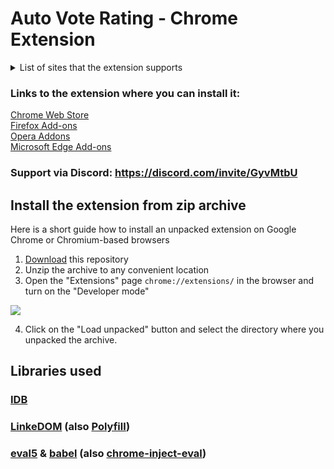 # Auto Vote Rating - Chrome Extension
<details>
<summary>List of sites that the extension supports</summary>
<a href="http://topcraft.ru/">topcraft.ru</a>  
<a href="https://mctop.su/">mctop.su</a>  
<a href="http://mcrate.su/">mcrate.su</a>  
<a href="http://minecraftrating.ru/">minecraftrating.ru</a>  
<a href="http://monitoringminecraft.ru/">monitoringminecraft.ru</a>  
<a href="https://ionmc.top/">ionmc.top</a>  
<a href="https://minecraftservers.org/">minecraftservers.org</a>  
<a href="https://serveur-prive.net/minecraft">serveur-prive.net</a>  
<a href="https://www.planetminecraft.com/">planetminecraft.com</a>  
<a href="https://topg.org/minecraft">topg.org</a>  
<a href="https://minecraft-mp.com/">minecraft-mp.com</a>  
<a href="http://minecraft-server-list.com/">minecraft-server-list.com</a>  
<a href="https://www.serverpact.com/">serverpact.com</a>  
<a href="https://www.minecraftiplist.com/">minecraftiplist.com</a>  
<a href="https://topminecraftservers.org/">topminecraftservers.org</a>  
<a href="http://minecraftservers.biz/">minecraftservers.biz</a>  
<a href="https://hotmc.ru/">hotmc.ru</a>  
<a href="https://minecraft-server.net/">minecraft-server.net</a>  
<a href="https://top-games.net/">top-games.net или top-serveurs.net</a>  
<a href="https://tmonitoring.com/">tmonitoring.com</a>  
<a href="https://top.gg/">top.gg</a>  
<a href="https://discordbotlist.com/">discordbotlist.com</a>  
<a href="https://discords.com/">discords.com</a>  
<a href="https://mmotop.ru/">mmotop.ru</a>  
<a href="https://mc-servers.com/">mc-servers.com</a>  
<a href="https://minecraftlist.org/">minecraftlist.org</a>  
<a href="https://www.minecraft-index.com/">minecraft-index.com</a>  
<a href="https://serverlist101.com/">serverlist101.com</a>  
<a href="https://mcserver-list.eu/">mcserver-list.eu</a>  
<a href="https://craftlist.org/">craftlist.org</a>  
<a href="https://czech-craft.eu/">czech-craft.eu</a>  
<a href="https://minecraft.buzz/">minecraft.buzz</a>  
<a href="https://minecraftservery.eu/">minecraftservery.eu</a>  
<a href="https://www.rpg-paradize.com/">rpg-paradize.com</a>  
<a href="https://www.minecraft-serverlist.net/">minecraft-serverlist.net</a>  
<a href="https://minecraft-server.eu/">minecraft-server.eu</a>  
<a href="https://www.minecraftkrant.nl/">minecraftkrant.nl</a>  
<a href="https://www.trackyserver.com/">trackyserver.com</a>  
<a href="https://mc-lists.org/">mc-lists.org</a>  
<a href="https://topmcservers.com/">topmcservers.com</a>  
<a href="https://bestservers.com/">bestservers.com</a>  
<a href="https://craft-list.net/">craft-list.net</a>  
<a href="https://www.minecraft-servers-list.org/">minecraft-servers-list.org</a>  
<a href="https://www.serverliste.net/">serverliste.net</a>  
<a href="https://gtop100.com/">gtop100.com</a>  
<a href="https://wargm.ru/s">wargm.ru</a>  
<a href="https://minestatus.net/">minestatus.net</a>  
<a href="https://misterlauncher.org/">misterlauncher.org</a>  
<a href="https://minecraft-servers.de/">minecraft-servers.de</a>  
<a href="https://discord.boats/">discord.boats</a>  
<a href="https://serverlist.games/">serverlist.games</a>  
<a href="https://best-minecraft-servers.co/">best-minecraft-servers.co</a>  
<a href="https://minecraftservers100.com/">minecraftservers100.com</a>  
<a href="https://mc-serverlist.cz/">mc-serverlist.cz</a>  
<a href="https://mineservers.com/">mineservers.com</a>  
<a href="https://atlauncher.com/">atlauncher.com</a>  
<a href="https://servers-minecraft.net/">servers-minecraft.net</a>  
<a href="https://www.minecraft-list.cz/">minecraft-list.cz</a>  
<a href="https://www.liste-serveurs-minecraft.org/">liste-serveurs-minecraft.org</a>  
<a href="https://mcservidores.com/">mcservidores.com</a>  
<a href="https://www.xtremetop100.com/">xtremetop100.com</a>  
<a href="https://minecraft-server.sk/">minecraft-server.sk</a>  
<a href="https://www.serveursminecraft.org/">serveursminecraft.org</a>  
<a href="https://serveurs-mc.net/">serveurs-mc.net</a>  
<a href="https://serveur-minecraft.com/">serveur-minecraft.com</a>  
<a href="https://serveur-minecraft-vote.fr/">serveur-minecraft-vote.fr</a>  
<a href="https://minebrowse.com/">minebrowse.com</a>  
<a href="https://mc-server-list.com/">mc-server-list.com</a>  
<a href="https://serverlocator.com/">serverlocator.com</a>  
<a href="https://top-mmogames.ru/">top-mmogames.ru</a>  
<a href="https://mmorpg.top/">mmorpg.top</a>  
<a href="https://mmovote.ru/">mmovote.ru</a>  
<a href="https://mc-monitoring.info/">mc-monitoring.info</a>  
<a href="https://mcservertime.com/">mcservertime.com</a>  
<a href="https://www.liste-serveurs.fr/">liste-serveurs.fr</a>  
<a href="https://serveur-minecraft.fr/">serveur-minecraft.fr</a>  
<a href="https://7daystodie-servers.com/">7daystodie-servers.com</a>  
<a href="https://ark-servers.net/">ark-servers.net</a>  
<a href="https://arma3-servers.net/">arma3-servers.net</a>  
<a href="https://atlas-servers.io/">atlas-servers.io</a>  
<a href="https://conan-exiles.com/">conan-exiles.com</a>  
<a href="https://counter-strike-servers.net/">counter-strike-servers.net</a>  
<a href="https://cubeworld-servers.com/">cubeworld-servers.com</a>  
<a href="https://dayz-servers.org/">dayz-servers.org</a>  
<a href="https://ecoservers.io/">ecoservers.io</a>  
<a href="https://empyrion-servers.com/">empyrion-servers.com</a>  
<a href="https://gmod-servers.com/">gmod-servers.com</a>  
<a href="https://hurtworld-servers.net/">hurtworld-servers.net</a>  
<a href="https://hytale-servers.io/">hytale-servers.io</a>  
<a href="https://life-is-feudal.org/">life-is-feudal.org</a>  
<a href="https://minecraftpocket-servers.com/">minecraftpocket-servers.com</a>  
<a href="https://minecraft-tracker.com/">minecraft-tracker.com</a>  
<a href="https://miscreated-servers.com/">miscreated-servers.com</a>  
<a href="https://reign-of-kings.net/">reign-of-kings.net</a>  
<a href="https://rust-servers.net/">rust-servers.net</a>  
<a href="https://space-engineers.com/">space-engineers.com</a>  
<a href="https://squad-servers.com/">squad-servers.com</a>  
<a href="https://starbound-servers.net/">starbound-servers.net</a>  
<a href="https://tf2-servers.com/">tf2-servers.com</a>  
<a href="https://teamspeak-servers.org/">teamspeak-servers.org</a>  
<a href="https://terraria-servers.com/">terraria-servers.com</a>  
<a href="https://unturned-servers.net/">unturned-servers.net</a>  
<a href="https://wurm-unlimited.com/">wurm-unlimited.com</a>  
<a href="https://pixelmonservers.com/">pixelmonservers.com</a>  
<a href="https://tekkitserverlist.com/">tekkitserverlist.com</a>  
<a href="https://technicservers.com/">technicservers.com</a>  
<a href="https://ftbservers.com/">ftbservers.com</a>  
<a href="https://mineserv.top/">mineserv.top</a>  
<a href="https://www.top100arena.com/">top100arena.com</a>  
<a href="https://minecraftbestservers.com/">minecraftbestservers.com</a>  
<a href="https://mclike.com/">mclike.com</a>  
<a href="https://pixelmon-server-list.com/">pixelmon-server-list.com</a>  
<a href="https://www.minecraftserver.sk/">minecraftserver.sk</a>  
<a href="https://servidoresdeminecraft.es/">servidoresdeminecraft.es</a>  
<a href="https://minecraftsurvivalservers.com/">minecraftsurvivalservers.com</a>  
<a href="https://minecraft.global/">minecraft.global</a>
</details>

### Links to the extension where you can install it:
[Chrome Web Store](https://chrome.google.com/webstore/detail/auto-vote-minecraft-ratin/mdfmiljoheedihbcfiifopgmlcincadd)   
[Firefox Add-ons](https://addons.mozilla.org/ru/firefox/addon/auto-vote-rating/)   
[Opera Addons](https://addons.opera.com/ru/extensions/details/auto-vote-minecraft-rating/)   
[Microsoft Edge Add-ons](https://microsoftedge.microsoft.com/addons/detail/auto-vote-rating/ecoifpgiojfhmihcfomafdcmkphafpba)

### Support via Discord: https://discord.com/invite/GyvMtbU

## Install the extension from zip archive
Here is a short guide how to install an unpacked extension on Google Chrome or Chromium-based browsers
1. [Download](https://github.com/Serega007RU/Auto-Vote-Rating/archive/refs/heads/mv3.zip) this repository
2. Unzip the archive to any convenient location
3. Open the "Extensions" page `chrome://extensions/` in the browser and turn on the "Developer mode"

![](https://i.imgur.com/iQ4DXVu.png)

4. Click on the "Load unpacked" button and select the directory where you unpacked the archive.


## Libraries used
### [IDB](https://github.com/jakearchibald/idb)
### [LinkeDOM](https://github.com/WebReflection/linkedom) (also [Polyfill](https://github.com/regseb/castkodi/tree/mv3/src/polyfill))
### [eval5](https://github.com/bplok20010/eval5) & [babel](https://github.com/babel/babel) (also [chrome-inject-eval](https://github.com/GrinZero/chrome-inject-eval))